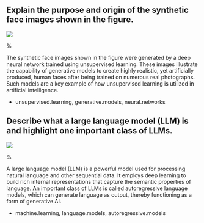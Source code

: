 ## Explain the purpose and origin of the synthetic face images shown in the figure.

![](https://cdn.mathpix.com/cropped/2024_05_18_f994bbac8ad9a581d276g-1.jpg?height=777&width=1521&top_left_y=222&top_left_x=148)

%
 
The synthetic face images shown in the figure were generated by a deep neural network trained using unsupervised learning. These images illustrate the capability of generative models to create highly realistic, yet artificially produced, human faces after being trained on numerous real photographs. Such models are a key example of how unsupervised learning is utilized in artificial intelligence.

- unsupervised.learning, generative.models, neural.networks


## Describe what a large language model (LLM) is and highlight one important class of LLMs.

![](https://cdn.mathpix.com/cropped/2024_05_18_f994bbac8ad9a581d276g-1.jpg?height=777&width=1521&top_left_y=222&top_left_x=148)

%
 
A large language model (LLM) is a powerful model used for processing natural language and other sequential data. It employs deep learning to build rich internal representations that capture the semantic properties of language. An important class of LLMs is called autoregressive language models, which can generate language as output, thereby functioning as a form of generative AI.

- machine.learning, language.models, autoregressive.models